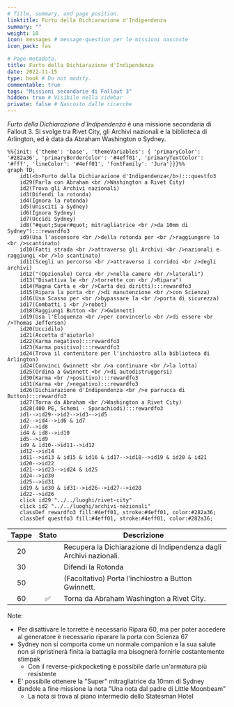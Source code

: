 ```yaml
---
# Title, summary, and page position.
linktitle: Furto della Dichiarazione d'Indipendenza
summary: ""
weight: 10
icon: messages # message-question per le missioni nascoste
icon_pack: fas

# Page metadata.
title: Furto della Dichiarazione d'Indipendenza
date: 2022-11-15
type: book # Do not modify.
commentable: true
tags: "Missioni secondarie di Fallout 3"
hidden: true # Visibile nella sidebar
private: false # Nascosto dalle ricerche
---
```


*Furto della Dichiarazione d'Indipendenza* è una missione secondaria di Fallout 3. Si svolge tra Rivet City, gli Archivi nazionali e la biblioteca di Arlington, ed è data da Abraham Washington o Sydney.



```mermaid
%%{init: {'theme': 'base', 'themeVariables': { 'primaryColor': '#282a36', 'primaryBorderColor': '#4eff01', 'primaryTextColor': '#fff', 'lineColor': '#4eff01', 'fontFamily': 'Jura'}}}%%
graph TD;
    id1(<b>Furto della Dichiarazione d'Indipendenza</b>):::questfo3
    id29(Parla con Abraham <br />Washington a Rivet City)
    id2(Trova gli Archivi nazionali)
    id3(Difendi la rotonda)
    id4(Ignora la rotonda)
    id5(Unisciti a Sydney)
    id6(Ignora Sydney)
    id7(Uccidi Sydney) 
    id8("#quot;Super#quot; mitragliatrice <br />da 10mm di Sydney"):::rewardfo3
    id9(Usa l'ascensore <br />della rotonda per <br />raggiungere lo <br />scantinato)
    id10(Fatti strada <br />attraverso gli Archivi <br />nazionali e raggiungi <br />lo scantinato)
    id11(Scegli un percorso <br />attraverso i corridoi <br />degli archivi)
    id12("(Opzionale) Cerca <br />nella camere <br />laterali")
    id13("Disattiva le <br />torrette con <br />Ripara") 
    id14(Magna Carta e <br />Carta dei diritti):::rewardfo3
    id15(Ripara la porta <br />di manutenzione <br />con Scienza)
    id16(Usa Scasso per <br />bypassare la <br />porta di sicurezza)
    id17(Combatti i <br />robot)
    id18(Raggiungi Button <br />Gwinnett)
    id19(Usa l'Eloquenza <br />per convincerlo <br />di essere <br />Thomas Jefferson)
    id20(Uccidilo)
    id21(Accetta d'aiutarlo)
    id22(Karma negativo):::rewardfo3
    id23(Karma positivo):::rewardfo3
    id24(Trova il contenitore per l'inchiostro alla biblioteca di Arlington)
    id24(Convinci Gwinnett <br />a continuare <br />la lotta)
    id25(Ordina a Gwinnett <br />di autodistruggersi)
    id30(Karma <br />positivo):::rewardfo3
    id31(Karma <br />negativo):::rewardfo3
    id26(Dichiarazione d'Indipendenza <br />e parrucca di Button):::rewardfo3
    id27(Torna da Abraham <br />Washington a Rivet City)
    id28(400 PE, Schemi - Sparachiodi):::rewardfo3
    id1-->id29-->id2-->id3-->id5
    id2-->id4-->id6 & id7
    id7-->id8
    id4 & id8-->id10
    id5-->id9
    id9 & id10-->id11-->id12
    id12-->id14
    id11-->id13 & id15 & id16 & id17-->id18-->id19 & id20 & id21
    id20-->id22
    id21-->id23-->id24 & id25
    id24-->id30
    id25-->id31
    id19 & id30 & id31-->id26-->id27-->id28
    id22-->id26
    click id29 "../../luoghi/rivet-city"
    click id2 "../../luoghi/archivi-nazionali"
    classDef rewardfo3 fill:#4eff01, stroke:#4eff01, color:#282a36;
    classDef questfo3 fill:#4eff01, stroke:#4eff01, color:#282a36;
```

| Tappe |       Stato        | Descrizione                                                        |
| :---: | :----------------: | ------------------------------------------------------------------ |
|  20   |                    | Recupera la Dichiarazione di Indipendenza dagli Archivi nazionali. |
|  30   |                    | Difendi la Rotonda                                                 |
|  50   |                    | (Facoltativo) Porta l'inchiostro a Button Gwinnett.                |
|  60   | :white_check_mark: | Torna da Abraham Washington a Rivet City.                          |


Note:
- Per disattivare le torrette è necessario Ripara 60, ma per poter accedere al generatore è necessario riparare la porta con Scienza 67
- Sydney non si comporta come un normale companion e la sua salute non si ripristinerà finita la battaglia ma bisognerà fornirle costantemente stimpak
    - Con il reverse-pickpocketing è possibile darle un'armatura più resistente
- E' possibile ottenere la "Super" mitragliatrice da 10mm di Sydney dandole a fine missione la nota "Una nota dal padre di Little Moonbeam"
  - La nota si trova al piano intermedio dello Statesman Hotel